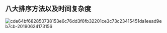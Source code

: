 ## 八大排序方法以及时间复杂度

![cde64bf682850738153e6c76dd3f6fb32201ce3c73c23415451da1eead9eb7cb-20190624173156](C:\Users\huany\Documents\note\pictures\cde64bf682850738153e6c76dd3f6fb32201ce3c73c23415451da1eead9eb7cb-20190624173156.jpg)